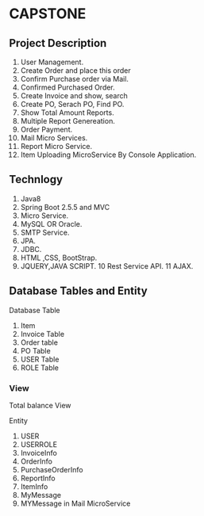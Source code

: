 
# CAPSTONE

## Project Description
1. User Management.
2. Create Order and place this order
3. Confirm Purchase order via Mail.
4. Confirmed Purchased Order.
5. Create Invoice and show, search
6. Create PO, Serach PO, Find PO.
7. Show Total Amount Reports.
8. Multiple Report Genereation.
9. Order Payment.
10. Mail Micro Services.
11. Report Micro Service.
12. Item Uploading MicroService By Console Application.


## Technlogy
1. Java8
2. Spring Boot 2.5.5 and MVC
3. Micro Service.
4. MySQL OR Oracle.
5. SMTP Service.
6. JPA.
7. JDBC.
8. HTML ,CSS, BootStrap.
9. JQUERY,JAVA SCRIPT.
10 Rest Service API.
11 AJAX.


## Database Tables and Entity

Database Table

1. Item
2. Invoice Table
3. Order table
4. PO Table
5. USER Table
6. ROLE Table

### View
Total balance View

Entity

1. USER
2. USERROLE
3. InvoiceInfo
4. OrderInfo
5. PurchaseOrderInfo
6. ReportInfo
7. ItemInfo
8. MyMessage
9. MYMessage in Mail MicroService


